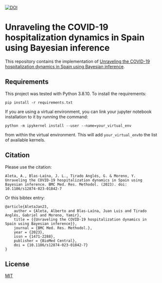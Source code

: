 [![DOI](https://zenodo.org/badge/401280852.svg)](https://zenodo.org/badge/latestdoi/401280852)


# Unraveling the COVID-19 hospitalization dynamics in Spain using Bayesian inference

This repository contains the implementation of [Unraveling the COVID-19 hospitalization dynamics in Spain using Bayesian inference](https://doi.org/10.1186/s12874-023-01842-7).

## Requirements

This project was tested with Python 3.8.10. To install the requirements:

```setup
pip install -r requirements.txt
```

If you are using a virtual environment, you can link your jupyter notebook installation to it by running the command:

```jupyter
python -m ipykernel install --user --name=your_virtual_env
```

from within the virtual environment. This will add `your_virtual_env`to the list of available kernels.

## Citation

Please use the citation:
```
Aleta, A., Blas-Laína, J. L., Tirado Anglés, G. & Moreno, Y. Unraveling the COVID-19 hospitalization dynamics in Spain using Bayesian inference. BMC Med. Res. Methodol. (2023). doi: 10.1186/s12874-023-01842-7
```

Or this bibtex entry:
```
@article{AletaJan23,
	author = {Aleta, Alberto and Blas-Laína, Juan Luis and Tirado Anglés, Gabriel and Moreno, Yamir},
	title = {{Unraveling the COVID-19 hospitalization dynamics in Spain using Bayesian inference}},
	journal = {BMC Med. Res. Methodol.},
	year = {2023},
	issn = {1471-2288},
	publisher = {BioMed Central},
	doi = {10.1186/s12874-023-01842-7}
}
```

## License

[MIT](./LICENSE)
